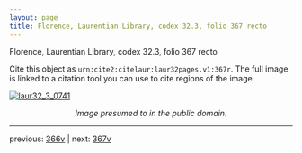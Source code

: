 ```yaml
---
layout: page
title: Florence, Laurentian Library, codex 32.3, folio 367 recto
---
```


Florence, Laurentian Library, codex 32.3, folio 367 recto

Cite this object as `urn:cite2:citelaur:laur32pages.v1:367r`.  The full image is linked to a citation tool you can use to cite regions of the image.

[![laur32_3_0741](http://www.homermultitext.org/iipsrv?IIIF=/project/homer/pyramidal/deepzoom/citelaur/laur32imgs/v1/laur32_3_0741.tif/full/800,/0/default.jpg)](http://www.homermultitext.org/ict2/?urn=urn:cite2:citelaur:laur32imgs.v1:laur32_3_0741) 

<p style="text-align: center; font-style: italic;">Image presumed to in the public domain.</p>

---

previous: [366v](../366v/) | next: [367v](../367v/)